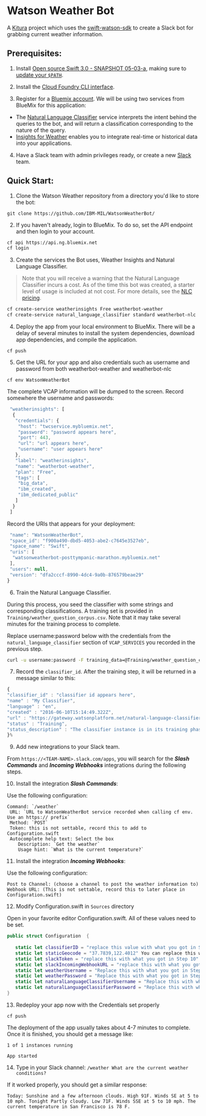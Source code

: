 # Watson Weather Bot

A [Kitura](https://github.com/IBM-Swift/Kitura) project which uses the [swift-watson-sdk](https://github.com/IBM-Swift/swift-watson-sdk) to create a Slack bot for grabbing current weather information.

## Prerequisites:

1. Install [Open source Swift 3.0 - SNAPSHOT 05-03-a](https://swift.org/download/#snapshots), making sure to [update your `$PATH`](https://swift.org/getting-started/#installing-swift). 

2. Install the [Cloud Foundry CLI interface](https://github.com/cloudfoundry/cli#downloads).

3. Register for a [Bluemix account](https://console.ng.bluemix.net/registration/). We will be using two services from BlueMix for this application:
  * The [Natural Language Classifier](http://www.ibm.com/smarterplanet/us/en/ibmwatson/developercloud/nl-classifier.html) service interprets the intent behind the queries to the bot, and will return a classification corresponding to the nature of the query.
  * [Insights for Weather](https://console.ng.bluemix.net/catalog/services/insights-for-weather) enables you to integrate real-time or historical data into your applications.

4. Have a Slack team with admin privileges ready, or create a new [Slack](https://slack.com/) team.


## Quick Start:

1. Clone the Watson Weather repository from a directory you'd like to store the bot:

  `git clone https://github.com/IBM-MIL/WatsonWeatherBot/`

2. If you haven't already, login to BlueMix. To do so, set the API endpoint and then login to your account.

 ```bash
 cf api https://api.ng.bluemix.net
 cf login
 ```

3. Create the services the Bot uses, Weather Insights and Natural Language Classifier.

 > Note that you will receive a warning that the Natural Language Classifier incurs a cost. As of the time this bot was created, a starter level of usage is included at not cost. For more details, see the [NLC pricing](http://www.ibm.com/smarterplanet/us/en/ibmwatson/developercloud/nl-classifier.html#pricing-block).

 ```bash
 cf create-service weatherinsights Free weatherbot-weather
 cf create-service natural_language_classifier standard weatherbot-nlc
 ```
 
4. Deploy the app from your local environment to BlueMix. There will be a delay of several minutes to install the system dependencies, download app dependencies, and compile the application.

 `cf push`
 
5. Get the URL for your app and also credentials such as username and password from both weatherbot-weather and weatherbot-nlc

 `cf env WatsonWeatherBot`
  
 The complete VCAP information will be dumped to the screen. Record somewhere the username and passwords:
  
 ```javascript
  "weatherinsights": [
   {
    "credentials": {
     "host": "twcservice.mybluemix.net",
     "password": "password appears here",
     "port": 443,
     "url": "url appears here",
     "username": "user appears here"
    },
    "label": "weatherinsights",
    "name": "weatherbot-weather",
    "plan": "Free",
    "tags": [
     "big_data",
     "ibm_created",
     "ibm_dedicated_public"
    ]
   }
  ]
 ```
  
 Record the URIs that appears for your deployment:
  
 ```javascript
  "name": "WatsonWeatherBot",
  "space_id": "f900a490-dbd5-4053-abe2-c7645e3527eb",
  "space_name": "Swift",
  "uris": [
   "watsonweatherbot-posttympanic-marathon.mybluemix.net"
  ],
  "users": null,
  "version": "dfa2cccf-8990-4dc4-9a0b-876579beae29"
 }
 ```
 
6. Train the Natural Language Classifier. 
 
 During this process, you seed the classifier with some strings and corresponding classifications. A training set is provided in `Training/weather_question_corpus.csv`. Note that it may take several minutes for the training process to complete.
 
 Replace username:password below with the credentials from the `natural_language_classifier` section of `VCAP_SERVICES` you recorded in the previous step.
 
  ```bash
  curl -u username:password -F training_data=@Training/weather_question_corpus.csv -F training_metadata="{\"language\":\"en\",\"name\":\"My Classifier\"}" "https://gateway.watsonplatform.net/natural-language-classifier/api/v1/classifiers"
  ```

7. Record the `classifier_id`. After the training step, it will be returned in a message similar to this:

  ```javascript
 {
  "classifier_id" : "classifier id appears here",
  "name" : "My Classifier",
  "language" : "en",
  "created" : "2016-06-10T15:14:49.322Z",
  "url" : "https://gateway.watsonplatform.net/natural-language-classifier/api/v1/classifiers/classifier id",
  "status" : "Training",
  "status_description" : "The classifier instance is in its training phase, not yet ready to accept classify requests"
 }%
 ```

9. Add new integrations to your Slack team. 

 From `https://<TEAM-NAME>.slack.com/apps`, you will search for the ***Slash Commands*** and ***Incoming Webhooks*** integrations during the following steps.

10. Install the integration ***Slash Commands***:

 Use the following configuration:
 
 ```
 Command: `/weather`
  URL: `URL to WatsonWeatherBot service recorded when calling cf env. Use an https:// prefix`
  Method: `POST`
  Token: this is not settable, record this to add to Configuration.swift
  Autocomplete help text: Select the box
     Description: `Get the weather`
     Usage hint: `What is the current temperature?`
 ```

11. Install the integration ***Incoming Webhooks***:
  
 Use the following configuration:

 ```
 Post to Channel: (choose a channel to post the weather information to)
 Webhook URL: (This is not settable, record this to later place in Configuration.swift)
 ```
 
12. Modify Configuration.swift in `Sources` directory

 Open in your favorite editor Configuration.swift. All of these values need to be set.
 
 ```Swift
 public struct Configuration  {
    
    static let classifierID = "replace this value with what you got in Step 7"
    static let staticGeocode = "37.7839,122.4012" You can replace this with any longitude and latitude
    static let slackToken = "replace this with what you got in Step 10"
    static let slackIncomingWebhookURL = "replace this with what you got in Step 11"
    static let weatherUsername = "Replace this with what you got in Step 5"
    static let weatherPassword = "Replace this with what you got in Step 5"
    static let naturalLanguageClassifierUsername = "Replace this with what you got in Step 5"
    static let naturalLanguageClassifierPassword = "Replace this with what you got in Step 5"
}
```

13. Redeploy your app now with the Credentials set properly

 `cf push`
  
 The deployment of the app usually takes about 4-7 minutes to complete. Once it is finished, you should get a message like:
  
 ```
 1 of 1 instances running 

 App started
 ```
  
14. Type in your Slack channel: `/weather What are the current weather conditions?`

 If it worked properly, you should get a similar response:
 
 ```
 Today: Sunshine and a few afternoon clouds. High 91F. Winds SE at 5 to 10 mph. Tonight Partly cloudy. Low 71F. Winds SSE at 5 to 10 mph. The current temperature in San Francisco is 78 F.
 ```

